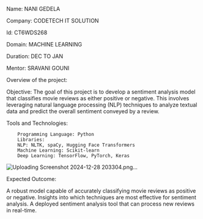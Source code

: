 Name: NANI GEDELA

Company: CODETECH IT SOLUTION

Id: CT6WDS268

Domain: MACHINE LEARNING

Duration: DEC TO JAN

Mentor: SRAVANI GOUNI

Overview of the project:

Objective:
The goal of this project is to develop a sentiment analysis model that classifies movie reviews
as either positive or negative. This involves leveraging natural language processing (NLP) 
techniques to analyze textual data and predict the overall sentiment conveyed by a review.

Tools and Technologies:

        Programming Language: Python
        Libraries:
        NLP: NLTK, spaCy, Hugging Face Transformers
        Machine Learning: Scikit-learn
        Deep Learning: TensorFlow, PyTorch, Keras


![Uploading Screenshot 2024-12-28 203304.png…]()

Expected Outcome:

A robust model capable of accurately classifying movie reviews as positive or negative.
Insights into which techniques are most effective for sentiment analysis.
A deployed sentiment analysis tool that can process new reviews in real-time.
